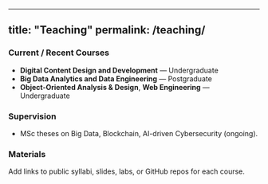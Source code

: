 
---
title: "Teaching"
permalink: /teaching/
---

### Current / Recent Courses
- **Digital Content Design and Development** — Undergraduate
- **Big Data Analytics and Data Engineering** — Postgraduate
- **Object-Oriented Analysis & Design**, **Web Engineering** — Undergraduate

### Supervision
- MSc theses on Big Data, Blockchain, AI-driven Cybersecurity (ongoing).

### Materials
Add links to public syllabi, slides, labs, or GitHub repos for each course.

